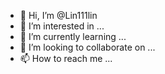 - 👋 Hi, I’m @Lin111lin
- 👀 I’m interested in ...
- 🌱 I’m currently learning ...
- 💞️ I’m looking to collaborate on ...
- 📫 How to reach me ...

<!---
Lin111lin/Lin111lin is a ✨ special ✨ repository because its `README.md` (this file) appears on your GitHub profile.
You can click the Preview link to take a look at your changes.
--->
